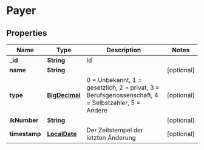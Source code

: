 # Payer

## Properties
Name | Type | Description | Notes
------------ | ------------- | ------------- | -------------
**_id** | **String** | Id | 
**name** | **String** |  |  [optional]
**type** | [**BigDecimal**](BigDecimal.md) | 0 &#x3D; Unbekannt, 1 &#x3D; gesetzlich, 2 &#x3D; privat, 3 &#x3D; Berufsgenossenschaft, 4 &#x3D; Selbstzahler, 5 &#x3D; Andere |  [optional]
**ikNumber** | **String** |  |  [optional]
**timestamp** | [**LocalDate**](LocalDate.md) | Der Zeitstempel der letzten Änderung |  [optional]

